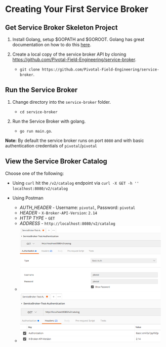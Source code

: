 # Creating Your First Service Broker

## Get Service Broker Skeleton Project

1. Install Golang, setup $GOPATH and $GOROOT. Golang has great documentation on how to do this [here](https://golang.org/doc/install).

1. Create a local copy of the service broker API by cloning https://github.com/Pivotal-Field-Engineering/service-broker.
    - `git clone https://github.com/Pivotal-Field-Engineering/service-broker`.

## Run the Service Broker

1. Change directory into the `service-broker` folder.
    - `cd service-broker`

1. Run the Service Broker with golang.
    - `go run main.go`.

**Note:** By default the service broker runs on port `8080` and with basic authentication credentials of `pivotal`/`pivotal`

## View the Service Broker Catalog

Choose one of the following:

- Using `curl` hit the `/v2/catalog` endpoint via `curl -X GET -h '' localhost:8080/v2/catalog`

- Using Postman
    - *AUTH_HEADER* - Username: `pivotal`, Password: `pivotal`
    - *HEADER* - `X-Broker-API-Version`: `2.14`
    - *HTTP TYPE* - `GET`
    - *ADDRESS* - `http://localhost:8080/v2/catalog`
    - ![catalog1](postman_catalog1.png)
    - ![catalog2](postman_catalog2.png)


